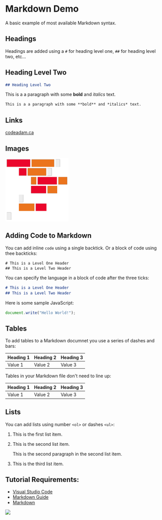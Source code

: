 # Markdown Demo

A basic example of most available Markdown syntax.

## Headings

Headings are added using a `#` for heading level one, `##` for heading level two, etc...

## Heading Level Two

```markdown
## Heading Level Two
```

This is a a paragraph with some **bold** and *italics* text.

```md
This is a a paragraph with some **bold** and *italics* text.
```

## Links

[codeadam.ca](https://codeadam.ca)

## Images

![codeadam.ca logo](https://raw.githubusercontent.com/codeadamca/markdown-demo/main/logo.png)

## Adding Code to Markdown

You can add inline `code` using a single backtick. Or a block of code using thee backticks:

```
# This is a Level One Header
## This is a Level Two Header
```

You can specify the language in a block of code after the three ticks:

```markdown
# This is a Level One Header
## This is a Level Two Header
```

Here is some sample JavaScript:

```javascript
document.write("Hello World!");
```

## Tables

To add tables to a Markdown documnet you use a series of dashes and bars:

| Heading 1      | Heading 2     | Heading 3     |
| -------------- | ------------- | ------------- |
| Value 1        | Value 2       | Value 3       |

Tables in your Markdown file don't need to line up:

Heading 1 | Heading 2 | Heading 3
--- | --- | ---
Value 1 | Value 2 | Value 3

## Lists

You can add lists using number `<ol>` or dashes `<ul>`:

1. This is the first list item.
2. This is the second list item.

    This is the second paragraph in the second list item.

3. This is the third list item.

## Tutorial Requirements:

* [Visual Studio Code](https://code.visualstudio.com/) 
* [Markdown Guide](https://www.markdownguide.org/)
* [Markdown](https://daringfireball.net/projects/markdown/)

<a href="https://codeadam.ca">
<img src="https://codeadam.ca/images/code-block.png" width="100">
</a>
